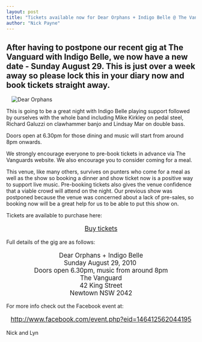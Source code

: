 ```yaml
---
layout: post
title: "Tickets available now for Dear Orphans + Indigo Belle @ The Vanguard"
author: "Nick Payne"
---
```


## After having to postpone our recent gig at The Vanguard with Indigo Belle, we now have a new date - Sunday August 29. This is just over a week away so please lock this in your diary now and book tickets straight away.

<p class="right" style="margin: 0 0 1em 1em;"><img style="border-top-width: 0px; border-right-width: 0px; border-bottom-width: 0px; border-left-width: 0px; border-style: initial; border-color: initial; " src="{{ site.baseurl }}/images/2010/8/BPP-Dear-Orphans-Comp-Card-05.jpeg" alt="Dear Orphans" /></p>

<p>This is going to be a great night with Indigo Belle playing support followed by ourselves with the whole band including Mike Kirkley on pedal steel, Richard Galuzzi on clawhammer banjo and Lindsay Mar on double bass.</p>
<p>Doors open at 6.30pm for those dining and music will start from around 8pm onwards.</p>
<p>We strongly encourage everyone to pre-book tickets in advance via The Vanguards website. We also encourage you to consider coming for a meal.</p>
<p>This venue, like many others, survives on punters who come for a meal as well as the show so booking a dinner and show ticket now is a positive way to support live music. Pre-booking tickets also gives the venue confidence that a viable crowd will attend on the night. Our previous show was postponed because the venue was concerned about a lack of pre-sales, so booking now will be a great help for us to be able to put this show on.</p>
<p>Tickets are available to purchase here:</p>
<p style="text-align: center; font-size: 1.2em;"><a href="http://sa2.seatadvisor.com/sabo/servlets/TicketRequest?eventId=100188810&amp;amp%3Bpresenter=AUVANGUARD&amp;amp%3Bvenue&amp;amp%3Bevent=DEARORPH">Buy tickets</a></p>
<p>Full details of the gig are as follows:</p>
<p style="text-align: center; font-size: 1.2em;">Dear Orphans + Indigo Belle<br />Sunday August 29, 2010&nbsp;<br />Doors open 6.30pm, music from around 8pm<br />The Vanguard<br />42 King Street<br />Newtown NSW 2042</p>
<p>For more info check out the Facebook event at:</p>
<p style="text-align: center; font-size: 1.2em;"><a href="http://www.facebook.com/event.php?eid=146412562044195  ">http://www.facebook.com/event.php?eid=146412562044195</a></p>
<p>Nick and Lyn</p>
<p>&nbsp;</p>
